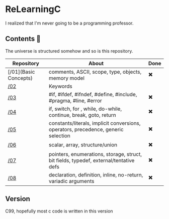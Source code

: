 # ReLearningC

I realized that I'm never going to be a programming professor.

## Contents :meat_on_bone:
The universe is structured somehow and so is this repository.

| Repository | About | Done |
| ---------- | ----- | ---- |
| [/01](Basic Concepts) | comments, ASCII, scope, type, objects, memory model | :heavy_multiplication_x: |
| [/02](Keywords) | Keywords | | :heavy_multiplication_x: | :heavy_multiplication_x: |
| [/03](Preprocessor) | #if, #ifdef, #ifndef, #define, #include, #pragma, #line, #error | :heavy_multiplication_x: |
| [/04](Statements) | if, switch, for , while, do-while, continue, break, goto, return | :heavy_multiplication_x: |
| [/05](Expressions) | constants/literals, implicit conversions, operators, precedence, generic selection | :heavy_multiplication_x: |
| [/06](Initialization) | scalar, array, structure/union | :heavy_multiplication_x: |
| [/07](Declarations) | pointers, enumerations, storage, struct, bit fields, typedef, external/tentative defs | :heavy_multiplication_x: |
| [/08](Functions) | declaration, definition, inline, no-return, variadic arguments | :heavy_multiplication_x: |

## Version

C99, hopefully most c code is written in this version
